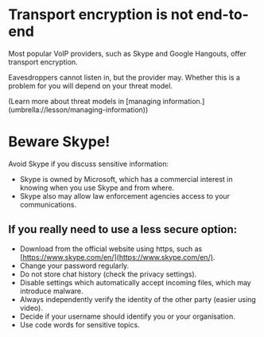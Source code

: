 [Title]: # (Less Secure Options)
[Order]: # (3)

# Transport encryption is not end-to-end

Most popular VoIP providers, such as Skype and Google Hangouts, offer transport encryption. 

Eavesdroppers cannot listen in, but the provider may. Whether this is a problem for you will depend on your threat model.

(Learn more about threat models in [managing information.] (umbrella://lesson/managing-information))

# Beware Skype! 

Avoid Skype if you discuss sensitive information: 

*	Skype is owned by Microsoft, which has a commercial interest in knowing when you use Skype and from where. 
*	Skype also may allow law enforcement agencies access to your communications.

## If you really need to use a less secure option: 

*   Download from the official website using https, such as [https://www.skype.com/en/](https://www.skype.com/en/).
*   Change your password regularly.
*   Do not store chat history (check the privacy settings).
*   Disable settings which automatically accept incoming files, which may introduce malware.
*   Always independently verify the identity of the other party (easier using video).
*   Decide if your username should identify you or your organisation.
*   Use code words for sensitive topics.
